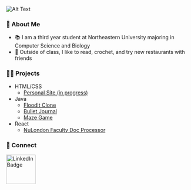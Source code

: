 ![Alt Text](https://media.tenor.com/6aNDWPF18CkAAAAM/star-tamtl%C4%B1.gif)

### 🫧 About Me
- 📚 I am a third year student at Northeastern University majoring in Computer Science and Biology
- 🥟 Outside of class, I like to read, crochet, and try new restaurants with friends

### 👩‍💻 Projects
- HTML/CSS
   - [Personal Site (in progress)](https://lphan48.github.io/PersonalSite/)
- Java
   - [FloodIt Clone](https://github.com/lphan48/FloodItClone)
   - [Bullet Journal](https://github.com/CS-3500-OOD/pa05-amber-lauren-ria)
   - [Maze Game](https://github.com/lphan48/MazeGame)
- React
   - [NuLondon Faculty Doc Processor](https://github.com/nate-kirschner/nulondon-doc-processing)
 
 
### 💌 Connect
<a href="https://www.linkedin.com/in/laurenphan/">
    <img src="https://cdn1.iconfinder.com/data/icons/logotypes/32/circle-linkedin-512.png" alt="LinkedIn Badge" width=80/>
  </a>

  
  


